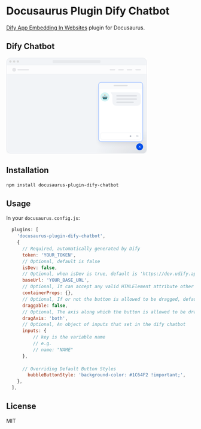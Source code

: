 # Docusaurus Plugin Dify Chatbot

[Dify App Embedding In Websites](https://docs.dify.ai/guides/application-publishing/embedding-in-websites) plugin for Docusaurus.

## Dify Chatbot

![](scripts-option.svg)

## Installation

```bash
npm install docusaurus-plugin-dify-chatbot
```


## Usage

In your `docusaurus.config.js`:

```javascript
  plugins: [
    'docusaurus-plugin-dify-chatbot',
    {
      // Required, automatically generated by Dify
      token: 'YOUR_TOKEN',
      // Optional, default is false
      isDev: false,
      // Optional, when isDev is true, default is 'https://dev.udify.app', otherwise default is 'https://udify.app'
      baseUrl: 'YOUR_BASE_URL',
      // Optional, It can accept any valid HTMLElement attribute other than `id`, such as `style`, `className`, etc
      containerProps: {},
      // Optional, If or not the button is allowed to be dragged, default is `false`
      draggable: false,
      // Optional, The axis along which the button is allowed to be dragged, default is `both`, can be `x`, `y`, `both`
      dragAxis: 'both',
      // Optional, An object of inputs that set in the dify chatbot
      inputs: {
          // key is the variable name
          // e.g.
          // name: "NAME"
      },
	  
      // Overriding Default Button Styles
	    bubbleButtonStyle: 'background-color: #1C64F2 !important;',
    },
  ],
```

## License

MIT
